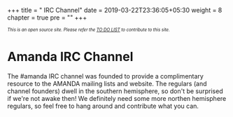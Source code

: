 +++
title = "     IRC Channel"
date = 2019-03-22T23:36:05+05:30
weight = 8
chapter = true
pre = "<i class='far fa-comments'></i>"
+++

*<sub><sub>This is an open source site. Please refer the [TO DO LIST](./about/_do) to contribute to this site.</sub></sub>*

# Amanda IRC Channel
The \#amanda IRC channel was founded to provide a complimentary resource
to the AMANDA mailing lists and website. The regulars (and channel
founders) dwell in the southern hemisphere, so don't be surprised if
we're not awake then! We definitely need some more northen hemisphere
regulars, so feel free to hang around and contribute what you can.